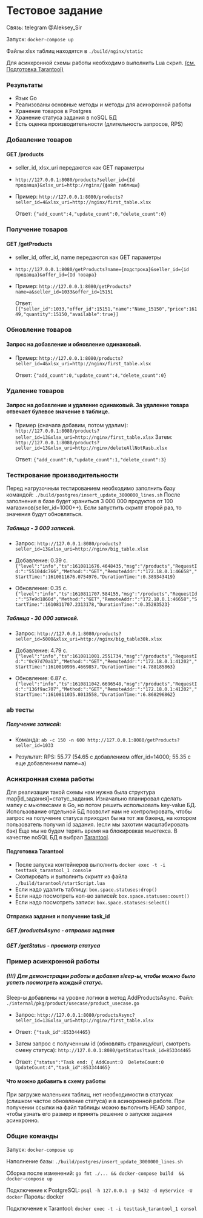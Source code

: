 # Тестовое задание

Связь: telegram @Aleksey_Sir

Запуск: ```docker-compose up```

Файлы xlsx таблиц находятся в ```./build/nginx/static```

Для асинхронной схемы работы необходимо выполнить Lua скрип.
[(см. Подготовка Tarantool)](#Подготовка-Tarantool)

### Результаты
  * Язык Go
  * Реализованы основные методы и методы для асинхронной работы 
  * Хранение товаров в Postgres
  * Хранение статуса задания в noSQL БД
  * Есть оценка производительности (длительность запросов, RPS)


### Добавление товаров

#### GET /products 
* seller_id, xlsx_uri передаются как GET параметры
  

* ```http://127.0.0.1:8080/products?seller_id={Id продавца}&xlsx_uri=http://nginx/{файл таблицы}```


* Пример:
 ```http://127.0.0.1:8080/products?seller_id=4&xlsx_uri=http://nginx/first_table.xlsx```
  
    Ответ: ```{"add_count":4,"update_count":0,"delete_count":0}```


### Получение товаров

#### GET /getProducts
* seller_id, offer_id, name передаются как GET параметры


* ```http://127.0.0.1:8080/getProducts?name={подстрока}&seller_id={id продавца}&offer_id={Id товара}```


* Пример:
  ```http://127.0.0.1:8080/getProducts?name=a&seller_id=1033&offer_id=15151```
  
  Ответ: ```[{"seller_id":1033,"offer_id":15151,"name":"Name_15150","price":16149,"quantity":15150,"available":true}]```


### Обновление товаров
#### Запрос на добавление и обновление одинаковый.

* Пример:
  ```http://127.0.0.1:8080/products?seller_id=4&xlsx_uri=http://nginx/first_table.xlsx```

  Ответ: ```{"add_count":0,"update_count":4,"delete_count":0}```

### Удаление товаров
#### Запрос на добавление и удаление одинаковый. За удаление товара отвечает булевое значение в таблице.

* Пример (сначала добавим, потом удалим):
  ```http://127.0.0.1:8080/products?seller_id=13&xlsx_uri=http://nginx/first_table.xlsx```
  Затем:
  ```http://127.0.0.1:8080/products?seller_id=13&xlsx_uri=http://nginx/deleteAllNotRasb.xlsx```

  Ответ: ```{"add_count":0,"update_count":1,"delete_count":3}```


### Тестирование производительности

Перед нагрузочным тестированием необходимо заполнить базу командой: ```./build/postgres/insert_update_3000000_lines.sh```
После заполнения в базе будет храниться 3 000 000 продуктов от 100 магазинов(seller_id=1000++). Если запустить
скрипт второй раз, то значения будут обновляться.


##### Таблица - 3 000 записей.

* Запрос: ```http://127.0.0.1:8080/products?seller_id=13&xlsx_uri=http://nginx/big_table.xlsx```


* Добавление: 0.39 c.
  ```{"level":"info","ts":1610811676.4648435,"msg":"/products","RequestId:":"55104dc766","Method:":"GET","RemoteAddr:":"172.18.0.1:46658","StartTime:":1610811676.0754976,"DurationTime:":0.389343419}```


* Обновление:  0.35 c.
  ```{"level":"info","ts":1610811707.584155,"msg":"/products","RequestId:":"57e9d1860d","Method:":"GET","RemoteAddr:":"172.18.0.1:46658","StartTime:":1610811707.2313178,"DurationTime:":0.35283523}```

##### Таблица - 30 000 записей.

* Запрос: ```http://127.0.0.1:8080/products?seller_id=5000&xlsx_uri=http://nginx/big_table30k.xlsx```


* Добавление: 4.79 c.
  ```{"level":"info","ts":1610811001.2551734,"msg":"/products","RequestId:":"0c97d70a13","Method:":"GET","RemoteAddr:":"172.18.0.1:41202","StartTime:":1610810996.4669857,"DurationTime:":4.788185863}```


* Обновление:  6.87 c.
  ```{"level":"info","ts":1610811042.6696548,"msg":"/products","RequestId:":"136f9ac707","Method:":"GET","RemoteAddr:":"172.18.0.1:41202","StartTime:":1610811035.8013558,"DurationTime:":6.868296862}```


### ab тесты

##### Получение записей:

* Команда: ```ab -c 150 -n 600 http://127.0.0.1:8080/getProducts?seller_id=1033```


* Результат: RPS: 55.77 (54.65 c добавлением offer_id=14000; 55.35 c еще добавлением name=a)



### Асинхронная схема работы	 
Для реализации такой схемы нам нужна была структура map[id_задания]=статус_задания.
Изначально планировал сделать мапку с мьютексами в Go, но потом решить использовать key-value БД.
Использование отдельной БД позволит нам не контролировать, чтобы запрос на получение статуса приходил бы на тот
же бэкенд, на котором пользователь получил id задания. (если мы захотим масштабировать бэк)
Еще мы не будем терять время на блокировках мьютекса.
В качестве noSQL БД я выбрал [Tarantool](https://www.tarantool.io/ru/).

#### Подготовка Tarantool

  * После запуска контейнеров выполнить ```docker exec -t -i testtask_tarantool_1 console```
  * Скопировать и выполнить скрипт из файла ```./build/tarantool/startScript.lua```
  * Если надо удалить таблицу: ```box.space.statuses:drop()```
  * Если надо посмотреть кол-во записей: ```box.space.statuses:count()```
  * Если надо посмотреть записи: ```box.space.statuses:select()```

#### Отправка задания и получение task_id

##### GET /productsAsync - отправка задания

##### GET /getStatus - просмотр статуса

### Пример асинхронной работы

##### (!!!) Для демонстрации работы я добавил sleep-ы, чтобы можно было успеть посмотреть каждый статус.
Sleep-ы добавлены на уровне логики в метод AddProductsAsync. Файл: ```./internal/pkg/product/usecase/product_usecase.go```

  * Запрос: ```http://127.0.0.1:8080/productsAsync?seller_id=13&xlsx_uri=http://nginx/first_table.xlsx```

  * Ответ: ```{"task_id":853344465}```

  * Затем запрос с полученным id (обновлять страницу/curl, смотреть смену статуса): ```http://127.0.0.1:8080/getStatus?task_id=853344465```

  * Ответ: ```{"status":"Task end: { AddCount:0  DeleteCount:0  UpdateCount:4","task_id":853344465}```


#### Что можно добавить в схему работы
При загрузке маленьких таблиц, нет необходимости в статусах (слишком частое обновление статуса) и в асинхронной работе.
При получении ссылки на файл таблицы можно выполнить HEAD запрос, чтобы узнать его размер и принять решение о запуске
задания асинхронно.

### Общие команды

Запуск: ```docker-compose up```

Наполнение базы: ```./build/postgres/insert_update_3000000_lines.sh```

Сборка после изменений: ```go fmt ./... && docker-compose build  && docker-compose up```

Подключение к PostgreSQL: ```psql -h 127.0.0.1 -p 5432 -d myService -U docker```
Пароль: docker

Подключение к Tarantool: ```docker exec -t -i testtask_tarantool_1 consol```
